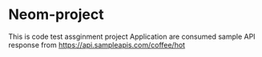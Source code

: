 # Neom-project
This is code test assginment project
Application are consumed sample API response from https://api.sampleapis.com/coffee/hot
